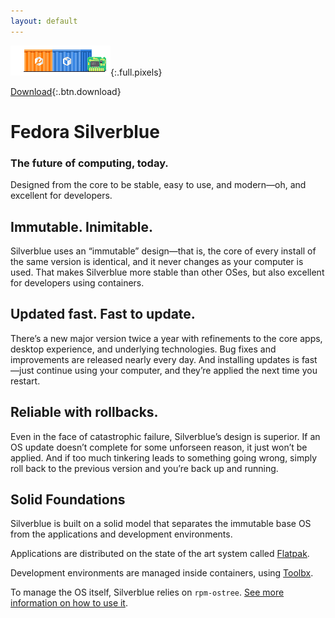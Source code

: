 ```yaml
---
layout: default
---
```

![Pixels](assets/splash.png){:.full.pixels}

[Download](https://getfedora.org/en/silverblue/download/){:.btn.download}

# Fedora Silverblue
### The future of computing, today.

Designed from the core to be stable, easy to use, and modern—oh, and excellent for developers.

## Immutable. Inimitable.

Silverblue uses an “immutable” design—that is, the core of every install of the same version is identical, and it never changes as your computer is used. That makes Silverblue more stable than other OSes, but also excellent for developers using containers.

## Updated fast. Fast to update.

There’s a new major version twice a year with refinements to the core apps, desktop experience, and underlying technologies. Bug fixes and improvements are released nearly every day. And installing updates is fast—just continue using your computer, and they’re applied the next time you restart.

## Reliable with rollbacks.

Even in the face of catastrophic failure, Silverblue’s design is superior. If an OS update doesn’t complete for some unforseen reason, it just won’t be applied. And if too much tinkering leads to something going wrong, simply roll back to the previous version and you’re back up and running.

## Solid Foundations

Silverblue is built on a solid model that separates the immutable base OS from the applications and development environments.

Applications are distributed on the state of the art system called [Flatpak](https://flatpak.org).

Development environments are managed inside containers, using [Toolbx](https://containertoolbx.org). 

To manage the OS itself, Silverblue relies on `rpm-ostree`. [See more information on how to use it](rpmostree).